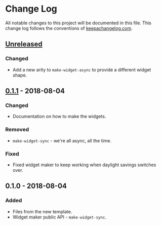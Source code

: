 # Change Log
All notable changes to this project will be documented in this file. This change log follows the conventions of [keepachangelog.com](http://keepachangelog.com/).

## [Unreleased]
### Changed
- Add a new arity to `make-widget-async` to provide a different widget shape.

## [0.1.1] - 2018-08-04
### Changed
- Documentation on how to make the widgets.

### Removed
- `make-widget-sync` - we're all async, all the time.

### Fixed
- Fixed widget maker to keep working when daylight savings switches over.

## 0.1.0 - 2018-08-04
### Added
- Files from the new template.
- Widget maker public API - `make-widget-sync`.

[Unreleased]: https://github.com/your-name/test-clj/compare/0.1.1...HEAD
[0.1.1]: https://github.com/your-name/test-clj/compare/0.1.0...0.1.1
